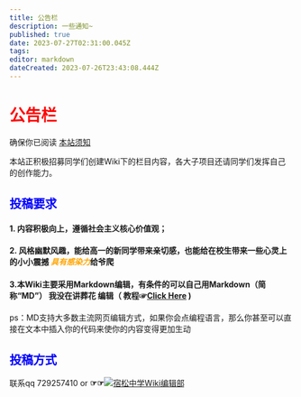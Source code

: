 ```yaml
---
title: 公告栏
description: 一些通知~
published: true
date: 2023-07-27T02:31:00.045Z
tags: 
editor: markdown
dateCreated: 2023-07-26T23:43:08.444Z
---
```


# <font color='#FF0000'> 公告栏 </font>
	
确保你已阅读 [本站须知](home/关于)

本站正积极招募同学们创建Wiki下的栏目内容，各大子项目还请同学们发挥自己的创作能力。

## <font color='0000FF'>投稿要求</font>

#### 1. 内容积极向上，遵循社会主义核心价值观；

#### 2. 风格幽默风趣，能给高一的新同学带来亲切感，也能给在校生带来一些心灵上的小小震撼 <font color='FFA500'>_具有感染力_</font><span class="heimu" title="你知道的太多了">给爷爬</span>

#### 3.本Wiki主要采用Markdown编辑，有条件的可以自己用Markdown（简称“MD”）   <span class="heimu" title="你知道的太多了">我没在讲葬花</span>   编辑（ 教程☞[**Click Here**](https://wiki.entps.cn:8443/zh/01-WIKIJS/0101-Markdown) )

ps：MD支持大多数主流网页编辑方式，如果你会点编程语言，那么你甚至可以直接在文本中插入你的代码来使你的内容变得更加生动
  
## <font color='0000FF'>投稿方式</font>
联系qq 729257410 or **☞☞**<a target="_blank" href="https://qm.qq.com/cgi-bin/qm/qr?k=EwQgXsyOcX-WKSybkAPortmqktHhKTQI&jump_from=webapi&authKey=jCy7xGfxsmMkYBvLunub0IXn39Y+qrCPmZgSLgpgrHJlgXrXRqJlauQU9KpDjbaM"><img border="0" src="//pub.idqqimg.com/wpa/images/group.png" alt="宿松中学Wiki编辑部" title="宿松中学Wiki编辑部"></a>